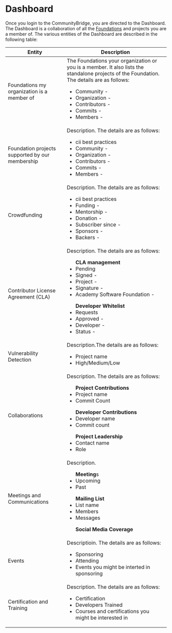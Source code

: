 # Dashboard

Once you login to the CommunityBridge, you are directed to the Dashboard. The Dashboard is a collaboration of all the [Foundations](https://github.com/communitybridge/communitybridge.github.io/blob/master/Foundation/what-are-foundations.md) and projects you are a member of. 
The various entities of the Dashboard are described in the following table:

|Entity| Description|
|---|---|
|Foundations my organization is a member of|The Foundations your organization or you is a member. It also lists the standalone projects of the Foundation. The details are as follows:<ul><li>Community - </li><li>Organization - </li><li>Contributors - </li><li>Commits - </li><li>Members - </li></ul> |
|Foundation projects supported by our membership|Description. The details are as follows:<ul><li>cii best practices</li><li>Community - </li><li>Organization - </li><li>Contributors - </li><li>Commits - </li><li>Members - </li></ul> |
|Crowdfunding|Description. The details are as follows: <ul><li>cii best practices</li><li>Funding - </li><li>Mentorship - </li><li>Donation - </li><li>Subscriber since - </li><li>Sponsors - </li><li>Backers - </li></ul>|
|Contributor License Agreement (CLA)|Description. The details are as follows: <ul>**CLA management**<li>Pending</li><li>Signed - </li><li>Project - </li><li>Signature - </li><li>Academy Software Foundation - </li></ul><ul>**Developer Whitelist**<li>Requests </li><li>Approved - </li><li>Developer - </li><li>Status - </li></ul>|
|Vulnerability Detection|Description.The details are as follows:  <ul><li>Project name </li><li>High/Medium/Low </li></ul>
|Collaborations|Description. The details are as follows: <ul>**Project Contributions**<li>Project name </li><li>Commit Count</li></ul><ul>**Developer Contributions**<li>Developer name </li><li>Commit count </li></ul><ul>**Project Leadership**<li>Contact name </li><li>Role </li></ul>|
|Meetings and Communications|Description. <ul>**Meeting**s<li>Upcoming </li><li>Past</li></ul><ul>**Mailing List**<li>List name </li><li>Members </li><li>Messages </li></ul><ul>**Social Media Coverage**</ul>|
|Events|Descriptioin. The details are as follows: <ul><li>Sponsoring</li><li>Attending </li><li>Events you might be interted in sponsoring </li></ul>|
|Certification and Training|Description. The details are as follows: <ul><li>Certification</li><li>Developers Trained </li><li>Courses and certifications you might be interested in</li></ul>|
